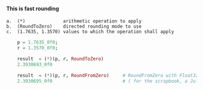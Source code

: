 
#### This is fast rounding

	a.	(*) 			 arithmetic operation to apply
    b.	(RoundToZero)	 directed rounding mode to use
    c.	(1.7635, 1.3570) values to which the operation shall apply 
    
```julia
    p = 1.7635_0f0;
    r = 1.3570_0f0;

    result  = (*)(p, r, RoundToZero) 
    2.3930693_0f0

    result  = (*)(p, r, RoundFromZero)     # RoundFromZero with Float32, Float64
    2.3930695_0f0                          # ( for the scrapbook, a Julia first )
    
```
